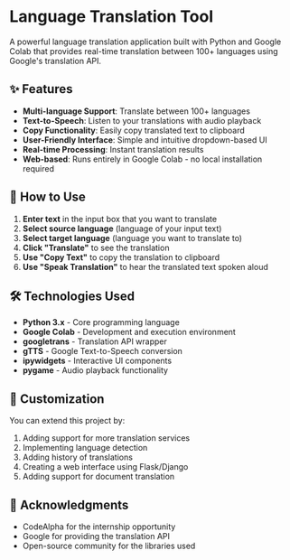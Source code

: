 # Language Translation Tool
A powerful language translation application built with Python and Google Colab that provides real-time translation between 100+ languages using Google's translation API.

## ✨ Features

- **Multi-language Support**: Translate between 100+ languages
- **Text-to-Speech**: Listen to your translations with audio playback
- **Copy Functionality**: Easily copy translated text to clipboard
- **User-Friendly Interface**: Simple and intuitive dropdown-based UI
- **Real-time Processing**: Instant translation results
- **Web-based**: Runs entirely in Google Colab - no local installation required

## 📖 How to Use

1. **Enter text** in the input box that you want to translate
2. **Select source language** (language of your input text)
3. **Select target language** (language you want to translate to)
4. **Click "Translate"** to see the translation
5. **Use "Copy Text"** to copy the translation to clipboard
6. **Use "Speak Translation"** to hear the translated text spoken aloud

## 🛠️ Technologies Used

- **Python 3.x** - Core programming language
- **Google Colab** - Development and execution environment
- **googletrans** - Translation API wrapper
- **gTTS** - Google Text-to-Speech conversion
- **ipywidgets** - Interactive UI components
- **pygame** - Audio playback functionality

## 🔧 Customization

You can extend this project by:

1. Adding support for more translation services
2. Implementing language detection
3. Adding history of translations
4. Creating a web interface using Flask/Django
5. Adding support for document translation

## 🙏 Acknowledgments

- CodeAlpha for the internship opportunity
- Google for providing the translation API
- Open-source community for the libraries used


